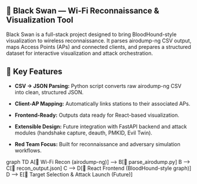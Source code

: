 ## 🦢 Black Swan — Wi-Fi Reconnaissance & Visualization Tool

Black Swan is a full-stack project designed to bring BloodHound-style visualization to wireless reconnaissance.
It parses airodump-ng CSV output, maps Access Points (APs) and connected clients, and prepares a structured dataset for interactive visualization and attack orchestration.

## 🔑 Key Features

- **CSV → JSON Parsing:** Python script converts raw airodump-ng CSV into clean, structured JSON.

- **Client-AP Mapping:** Automatically links stations to their associated APs.

- **Frontend-Ready:** Outputs data ready for React-based visualization.

- **Extensible Design:** Future integration with FastAPI backend and attack modules (handshake capture, deauth, PMKID, Evil Twin).

- **Red Team Focus:** Built for reconnaissance and adversary simulation workflows.

graph TD
    A[📡 Wi-Fi Recon (airodump-ng)] --> B[🐍 parse_airodump.py]
    B --> C[📝 recon_output.json]
    C --> D[🎨 React Frontend (BloodHound-style graph)]
    D --> E[🎯 Target Selection & Attack Launch (Future)]
